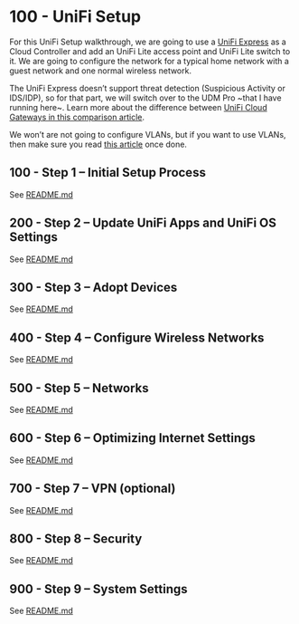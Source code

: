 # 100 - UniFi Setup

For this UniFi Setup walkthrough, we are going to use a [UniFi Express](https://lazyadmin.nl/home-network/unifi-express-review/) as a Cloud Controller and add an UniFi Lite access point and UniFi Lite switch to it. We are going to configure the network for a typical home network with a guest network and one normal wireless network.

The UniFi Express doesn’t support threat detection (Suspicious Activity or IDS/IDP), so for that part, we will switch over to the UDM Pro ~that I have running here~. Learn more about the difference between [UniFi Cloud Gateways in this comparison article](https://lazyadmin.nl/home-network/unifi-controller/).

We won’t are not going to configure VLANs, but if you want to use VLANs, then make sure you read [this article](https://lazyadmin.nl/home-network/unifi-vlan-configuration/) once done.

## 100 - Step 1 – Initial Setup Process

See [README.md](./100/README.md)

## 200 - Step 2 – Update UniFi Apps and UniFi OS Settings

See [README.md](./200/README.md)

## 300 - Step 3 – Adopt Devices

See [README.md](./300/README.md)

## 400 - Step 4 – Configure Wireless Networks

See [README.md](./400/README.md)

## 500 - Step 5 – Networks

See [README.md](./500/README.md)

## 600 - Step 6 – Optimizing Internet Settings

See [README.md](./600/README.md)

## 700 - Step 7 – VPN (optional)

See [README.md](./700/README.md)

## 800 - Step 8 – Security

See [README.md](./800/README.md)

## 900 - Step 9 – System Settings

See [README.md](./900/README.md)
